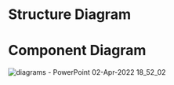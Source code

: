 # Structure Diagram
# Component Diagram

![diagrams - PowerPoint 02-Apr-2022 18_52_02](https://user-images.githubusercontent.com/101447824/161386657-cb84722b-fe63-4fdf-9822-2414b1128cb7.png)
